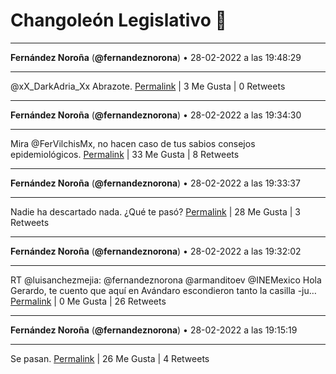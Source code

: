 # Changoleón Legislativo 🙈
*****
**Fernández Noroña** (**@fernandeznorona**) • 28-02-2022 a las 19:48:29
*****
@xX_DarkAdria_Xx Abrazote.
[Permalink](https://twitter.com/fernandeznorona/status/1498505428627460096) | 3 Me Gusta | 0 Retweets
*****
**Fernández Noroña** (**@fernandeznorona**) • 28-02-2022 a las 19:34:30
*****
Mira @FerVilchisMx, no hacen caso de tus sabios consejos epidemiológicos.
[Permalink](https://twitter.com/fernandeznorona/status/1498501910344523782) | 33 Me Gusta | 8 Retweets
*****
**Fernández Noroña** (**@fernandeznorona**) • 28-02-2022 a las 19:33:37
*****
Nadie ha descartado nada. ¿Qué te pasó?
[Permalink](https://twitter.com/fernandeznorona/status/1498501685433356295) | 28 Me Gusta | 3 Retweets
*****
**Fernández Noroña** (**@fernandeznorona**) • 28-02-2022 a las 19:32:02
*****
RT @luisanchezmejia: @fernandeznorona @armanditoev @INEMexico Hola Gerardo, te cuento que aquí en Avándaro escondieron tanto la casilla -ju…
[Permalink](https://twitter.com/fernandeznorona/status/1498501286479613960) | 0 Me Gusta | 26 Retweets
*****
**Fernández Noroña** (**@fernandeznorona**) • 28-02-2022 a las 19:15:19
*****
Se pasan.
[Permalink](https://twitter.com/fernandeznorona/status/1498497082440630277) | 26 Me Gusta | 4 Retweets